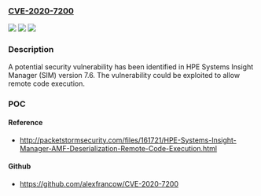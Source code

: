 ### [CVE-2020-7200](https://cve.mitre.org/cgi-bin/cvename.cgi?name=CVE-2020-7200)
![](https://img.shields.io/static/v1?label=Product&message=HPE%20Systems%20Insight%20Manager%20(SIM)&color=blue)
![](https://img.shields.io/static/v1?label=Version&message=n%2Fa&color=blue)
![](https://img.shields.io/static/v1?label=Vulnerability&message=remote%20code%20execution&color=brighgreen)

### Description

A potential security vulnerability has been identified in HPE Systems Insight Manager (SIM) version 7.6. The vulnerability could be exploited to allow remote code execution.

### POC

#### Reference
- http://packetstormsecurity.com/files/161721/HPE-Systems-Insight-Manager-AMF-Deserialization-Remote-Code-Execution.html

#### Github
- https://github.com/alexfrancow/CVE-2020-7200

